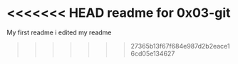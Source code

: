 <<<<<<< HEAD
 readme for 0x03-git
=======
My first readme
i edited my readme
>>>>>>> 27365b13f67f684e987d2b2eace16cd05e134627

